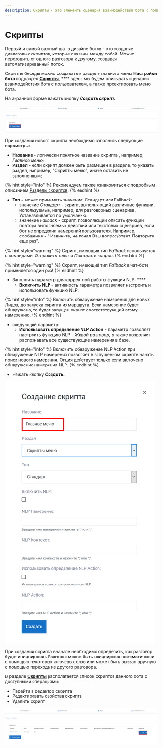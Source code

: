 ```yaml
---
description: Скрипты - это элементы сценария взаимодействия бота с пользователем.
---
```


# Скрипты

Первый и самый важный шаг в дизайне ботов - это создание диалоговых скриптов, которые связаны между собой. Можно переходить от одного разговора к другому, создавая автоматизированный поток.

Скрипты беседы можно создавать в разделе главного меню **Настройки бота** подраздел [**Скрипты**](https://app.metabot24.com/menubuilder), **** здесь мы будем описывать сценарии взаимодействия бота с пользователем, а также проектировать меню бота.

На экранной форме нажать кнопку _**Создать скрипт**_**.**

![Создать новый скрипт](<../../.gitbook/assets/image (200).png>)

При создании  нового скрипта необходимо заполнить следующие параметры:

* **Название** - логически понятное название скрипта , например, _Главное меню;_
* **Раздел** _-_ если скрипт должен быть размещен в разделе, то указать раздел, например, "Скрипты меню", иначе оставить не заполненным;

{% hint style="info" %}
Рекомендуем также ознакомиться с подробным описанием [Разделы скриптов](https://metabot.gitbook.io/documentation/panel-upravleniya-botom/skripty/razdely-skriptov).
{% endhint %}

* **Тип** - может принимать значение: Стандарт или Fallback:&#x20;
  * значение _Стандарт_ - скрипт, выполняющий различные функции, используемые, например,  для разговорных сценариев. Устанавливается по умолчанию.
  * значение _Fallback_ - скрипт, позволяющий описать функции повтора выполняемых действий или текстовых сценариев, если бот не определил намерений пользователя. Например, сообщение - " Извините, не понял Ваш вопрос/ответ. Повторите еще раз".&#x20;

{% hint style="warning" %}
Скрипт, имеющий тип _Fallback_ используется с командами: _Отправить текст_  и _Повторить вопрос._
{% endhint %}

{% hint style="warning" %}
Скрипт, имеющий тип _Fallback_ в чат-боте применяется один раз!
{% endhint %}

* Заполнить параметр для корректной работы функции NLP: ****&#x20;
  * **Включить  NLP** - активность параметра позволяет настроить и использовать функцию NLP.

{% hint style="info" %}
Включить обнаружение намерения для новых Лидов, до запуска скрипта из маршрута. Если намерение будет обнаружено, то будет запущен скрипт соответствующий этому намерению.
{% endhint %}

* следующий параметр:
  * **Использовать определение NLP Action** - параметр позволяет настроить функцию NLP - _Живой разговор, а_ также позволяет распознавать все существующие намерения в базе.

{% hint style="info" %}
Включить обнаружение NLP Action при обнаружении NLP намерения позволяет в запущенном скрипте начать поиск нового намерения. Опция действует только если включено обнаружение намерения NLP.&#x20;
{% endhint %}

* Нажать кнопку _**Создать.**_

![Форма свойств скрипта](<../../.gitbook/assets/izobrazhenie (108).png>)

При создании  скрипта вначале необходимо определить, как разговор будет инициирован. Разговор может быть инициирован автоматически с помощью некоторых ключевых слов или может быть вызван вручную с помощью перехода из другого разговора.

В разделе [**Скрипты**](https://app.metabot24.com/menubuilder) располагается список скриптов данного бота с доступными операциями:

* Перейти в редактор скрипта
* Редактировать свойства скрипта
* Удалить скрипт

![Список скриптов](<../../.gitbook/assets/image (48).png>)

